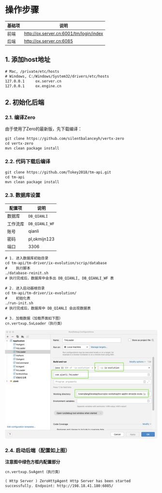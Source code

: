 # 操作步骤

|基础项|说明|
|---|---|
|前端|http://ox.server.cn:6001/tm/login/index|
|后端|http://ox.server.cn:6085|api|

## 1. 添加host地址

```shell
# Mac, /private/etc/hosts
# Windows, C:/Windows/System32/drivers/etc/hosts
127.0.0.1     ox.server.cn
127.0.0.1     ox.engine.cn
```

## 2. 初始化后端

### 2.1. 编译Zero

由于使用了Zero的最新版，先下载编译：

```shell
git clone https://github.com/silentbalanceyh/vertx-zero
cd vertx-zero
mvn clean package install
```

### 2.2. 代码下载后编译

```shell
git clone https://github.com/Tokey2018/tm-api.git
cd tm-api
mvn clean package install
```

### 2.3. 数据库设置

|配置项| 说明             |
|---|----------------|
|数据库| `DB_QIANLI`    |
|工作流库| `DB_QIANLI_WF` |
|账号|qianli|
|密码|pl,okmijn123|
|端口|3306|

```shell
# 1. 进入数据库初始目录
cd tm-api/tm-driver/ix-evolution/scrip/database
#    执行脚本
./database-reinit.sh
# 执行完成后，数据库中会多出 DB_QIANLI, DB_QIANLI_WF 表

# 2. 进入启动器根目录
cd tm-api/tm-driver/ix-evolution/
#    初始化表
./run-init.sh
# 执行完成后，数据库中 DB_QIANLI 会出现数据表

# 3. 加载数据（加载界面如下图）
cn.vertxup.SvLoader（执行类）
```

![doc](doc/_image/screen.jpeg)

### 2.4. 启动后端（配置如上图）

**注意图中绿色方框内配置部分**

```shell
cn.vertxup.SvAgent（执行类）
```

```shell
( Http Server ) ZeroHttpAgent Http Server has been started successfully. Endpoint: http://198.18.41.180:6085/
```